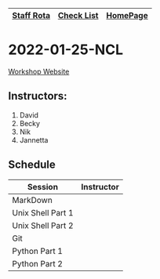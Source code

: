|[Staff Rota](rota.md)|[Check List](checklist.md)|[HomePage](http://carpentries.ncldata.dev)|
|-|-|-|

# 2022-01-25-NCL

[Workshop Website](https://github.com/NclRSE-Training/2021-10-25-NCL)

## Instructors:

1. David
1. Becky
2. Nik
3. Jannetta

## Schedule
|Session|Instructor|
|-|-|
|MarkDown|<Instructor>|
|Unix Shell Part 1|<Instructor>|
|Unix Shell Part 2|<Instructor>|
|Git|<Instructor>|
|Python Part 1|<Instructor>|
|Python Part 2|<Instructor>|
